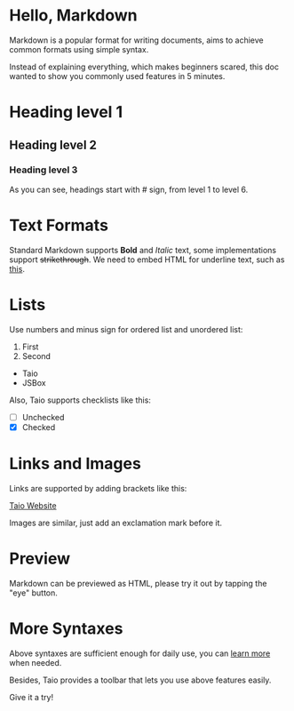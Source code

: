 # Hello, Markdown

Markdown is a popular format for writing documents, aims to achieve common formats using simple syntax.

Instead of explaining everything, which makes beginners scared, this doc wanted to show you commonly used features in 5 minutes.

# Heading level 1

## Heading level 2

### Heading level 3

As you can see, headings start with # sign, from level 1 to level 6.

# Text Formats

Standard Markdown supports **Bold** and *Italic* text, some implementations support ~~strikethrough~~. We need to embed HTML for underline text, such as <u>this</u>.

# Lists

Use numbers and minus sign for ordered list and unordered list:

1. First
2. Second

- Taio
- JSBox

Also, Taio supports checklists like this:

- [ ] Unchecked
- [x] Checked

# Links and Images

Links are supported by adding brackets like this:

[Taio Website](https://taio.app)

Images are similar, just add an exclamation mark before it.

# Preview

Markdown can be previewed as HTML, please try it out by tapping the "eye" button.

# More Syntaxes

Above syntaxes are sufficient enough for daily use, you can [learn more](https://daringfireball.net/projects/markdown/syntax) when needed.

Besides, Taio provides a toolbar that lets you use above features easily.

Give it a try!